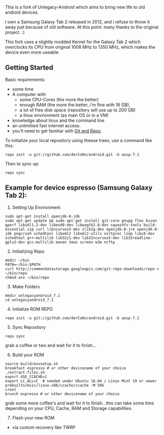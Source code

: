 This is a fork of Unlegacy-Android which aims to bring new life to old android devices.

I own a Samsung Galaxy Tab 2 released in 2012, and i refuse to throw it away just because of old software.
At this point: many thanks to the original project. :)

This fork uses a slightly modded Kernel for the Galaxy Tab 2 which overclocks its CPU from original 1008 MHz to 1350 MHz, which makes the device even more useable.


Getting Started
---------------
Basic requirements:
- some time
- A computer with
  - some CPU-Cores (the more the better)
  - enough RAM (the more the better, i'm fine with 16 GB), 
  - a lot of free disk space (repository will use up to 200 GB)
  - a linux environment (as main OS or in a VM)
- knowledge about linux and the command line
- an unlimitied fast internet access.
- you'll need to get familiar with [Git and Repo](http://source.android.com/source/using-repo.html).

To initialize your local repository using theese trees, use a command like this:

    repo init -u git://github.com/derCo0n/android.git -b aosp-7.1

Then to sync up:

    repo sync
    
    
    
Example for device espresso (Samsung Galaxy Tab 2):
---------------------------------------------------
1. Setting Up Environment
```
sudo apt-get install openjdk-8-jdk 
sudo apt-get update && sudo apt-get install git-core gnupg flex bison gperf libsdl1.2-dev libesd0-dev libwxgtk2.8-dev squashfs-tools build-essential zip curl libncurses5-dev zlib1g-dev openjdk-8-jre openjdk-8-jdk pngcrush schedtool libxml2 libxml2-utils xsltproc lzop libc6-dev schedtool g++-multilib lib32z1-dev lib32ncurses5-dev lib32readline-gplv2-dev gcc-multilib maven tmux screen w3m ncftp 
```

2. Initializing Repo
```
mkdir ~/bin 
PATH=~/bin:$PATH
curl http://commondatastorage.googleapis.com/git-repo-downloads/repo > ~/bin/repo 
chmod a+x ~/bin/repo 
```

3. Make Folders
```
mkdir unlegacyandroid_7.1
cd unlegacyandroid_7.1 
```

4. Initialize ROM REPO
```
repo init -u git://github.com/derCo0n/android.git -b aosp-7.1
```

5. Sync Repository
```
repo sync
```
grab a coffee or two and wait for it to finish...

6. Build your ROM
```
source build/envsetup.sh 
breakfast espresso # or other devicename of your choice
./extract-files.sh 
export USE_CCACHE=1 
export LC_ALL=C  # needed under Ubuntu 18.04 / Linux Mint 19 or newer
prebuilts/misc/linux-x86/ccache/ccache -M 50G 
croot 
brunch espresso # or other devicename of your choice
```
grab some more coffee's and wait for it to finish...this can take some time depending on your CPU, Cache, RAM and Storage capabilities.

7. Flash your new ROM
- via custom recovery like TWRP

